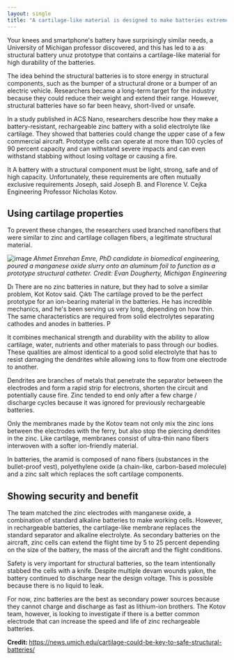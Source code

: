 ```yaml
---
layout: single
title: "A cartilage-like material is designed to make batteries extremely durable and easy to shape for store energy in structural components such as the bumper of an electric vehicle."
---
```

Your knees and smartphone's battery have surprisingly similar needs, a University of Michigan professor discovered, and this has led to a as structural battery unuz prototype that contains a cartilage-like material for high durability of the batteries.

The idea behind the structural batteries is to store energy in structural components, such as the bumper of a structural drone or a bumper of an electric vehicle. Researchers became a long-term target for the industry because they could reduce their weight and extend their range. However, structural batteries have so far been heavy, short-lived or unsafe.

In a study published in ACS Nano, researchers describe how they make a battery-resistant, rechargeable zinc battery with a solid electrolyte like cartilage. They showed that batteries could change the upper case of a few commercial aircraft. Prototype cells can operate at more than 100 cycles of 90 percent capacity and can withstand severe impacts and can even withstand stabbing without losing voltage or causing a fire.

It A battery with a structural component must be light, strong, safe and of high capacity. Unfortunately, these requirements are often mutually exclusive requirements Joseph, said Joseph B. and Florence V. Cejka Engineering Professor Nicholas Kotov.

<script async src="//pagead2.googlesyndication.com/pagead/js/adsbygoogle.js"></script>
<ins class="adsbygoogle"
     style="display:block; text-align:center;"
     data-ad-layout="in-article"
     data-ad-format="fluid"
     data-ad-client="ca-pub-7868661326160958"
     data-ad-slot="3072558811"></ins>
<script>
     (adsbygoogle = window.adsbygoogle || []).push({});
</script>

Using cartilage properties
-
To prevent these changes, the researchers used branched nanofibers that were similar to zinc and cartilage collagen fibers, a legitimate structural material.

![image](https://news.umich.edu/wp-content/uploads/mc-image-cache/2019/01/cartilage-could-be-key-to-safe-structural-batteries-HANDS.jpg)
*Ahmet Emrehan Emre, PhD candidate in biomedical engineering, poured a manganese oxide slurry onto an aluminum foil to function as a prototype structural catheter. Credit: Evan Dougherty, Michigan Engineering*

Dı There are no zinc batteries in nature, but they had to solve a similar problem, Kot Kotov said. Çıktı The cartilage proved to be the perfect prototype for an ion-bearing material in the batteries. He has incredible mechanics, and he's been serving us very long, depending on how thin. The same characteristics are required from solid electrolytes separating cathodes and anodes in batteries. P

It combines mechanical strength and durability with the ability to allow cartilage, water, nutrients and other materials to pass through our bodies. These qualities are almost identical to a good solid electrolyte that has to resist damaging the dendrites while allowing ions to flow from one electrode to another.

Dendrites are branches of metals that penetrate the separator between the electrodes and form a rapid strip for electrons, shorten the circuit and potentially cause fire. Zinc tended to end only after a few charge / discharge cycles because it was ignored for previously rechargeable batteries.

Only the membranes made by the Kotov team not only mix the zinc ions between the electrodes with the ferry, but also stop the piercing dendrites in the zinc. Like cartilage, membranes consist of ultra-thin nano fibers interwoven with a softer ion-friendly material.

<script async src="//pagead2.googlesyndication.com/pagead/js/adsbygoogle.js"></script>
<ins class="adsbygoogle"
     style="display:block; text-align:center;"
     data-ad-layout="in-article"
     data-ad-format="fluid"
     data-ad-client="ca-pub-7868661326160958"
     data-ad-slot="3072558811"></ins>
<script>
     (adsbygoogle = window.adsbygoogle || []).push({});
</script>

In batteries, the aramid is composed of nano fibers (substances in the bullet-proof vest), polyethylene oxide (a chain-like, carbon-based molecule) and a zinc salt which replaces the soft cartilage components.

Showing security and benefit
-
The team matched the zinc electrodes with manganese oxide, a combination of standard alkaline batteries to make working cells. However, in rechargeable batteries, the cartilage-like membrane replaces the standard separator and alkaline electrolyte. As secondary batteries on the aircraft, zinc cells can extend the flight time by 5 to 25 percent depending on the size of the battery, the mass of the aircraft and the flight conditions.

Safety is very important for structural batteries, so the team intentionally stabbed the cells with a knife. Despite multiple devam wounds yakın, the battery continued to discharge near the design voltage. This is possible because there is no liquid to leak.

For now, zinc batteries are the best as secondary power sources because they cannot charge and discharge as fast as lithium-ion brothers. The Kotov team, however, is looking to investigate if there is a better common electrode that can increase the speed and life of zinc rechargeable batteries.

<p class="notice--info"><strong>Credit: </strong><a href="https://news.umich.edu/cartilage-could-be-key-to-safe-structural-batteries/">https://news.umich.edu/cartilage-could-be-key-to-safe-structural-batteries/</a></p>
